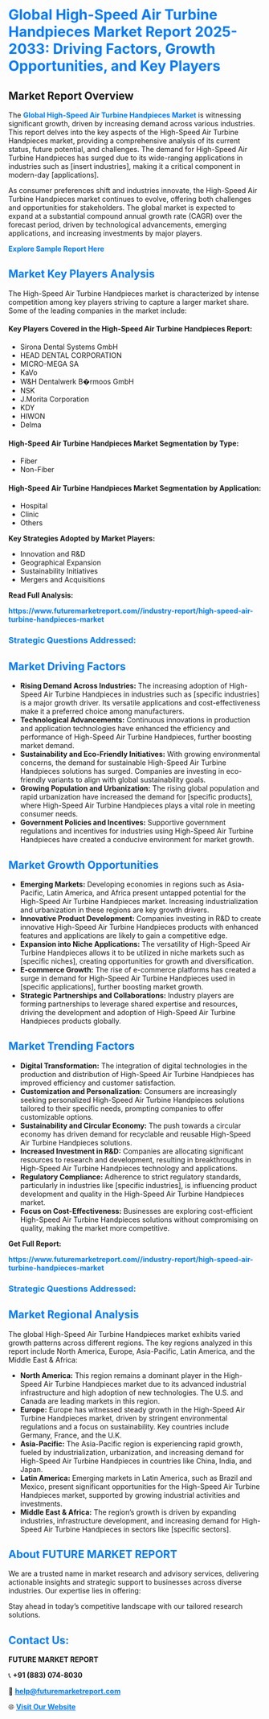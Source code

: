 <h1 style="color: #007BFF;">Global High-Speed Air Turbine Handpieces Market Report 2025-2033: Driving Factors, Growth Opportunities, and Key Players</h1>

<section id="overview">
<h2>Market Report Overview</h2>
<p>The <a href="https://www.futuremarketreport.com//industry-report/high-speed-air-turbine-handpieces-market" style="color: #007BFF; text-decoration: none;"><strong>Global High-Speed Air Turbine Handpieces Market</strong></a> is witnessing significant growth, driven by increasing demand across various industries. This report delves into the key aspects of the High-Speed Air Turbine Handpieces market, providing a comprehensive analysis of its current status, future potential, and challenges. The demand for High-Speed Air Turbine Handpieces has surged due to its wide-ranging applications in industries such as [insert industries], making it a critical component in modern-day [applications].</p>
<p>As consumer preferences shift and industries innovate, the High-Speed Air Turbine Handpieces market continues to evolve, offering both challenges and opportunities for stakeholders. The global market is expected to expand at a substantial compound annual growth rate (CAGR) over the forecast period, driven by technological advancements, emerging applications, and increasing investments by major players.</p>
</section>

<section id="overview">
<p><a href="https://www.futuremarketreport.com//request-sample/reportId=54948" style="color: #007BFF; text-decoration: none;"><strong>Explore Sample Report Here</strong></a></p>
</section>

<section id="key-players">
<h2 style="color: #007BFF;">Market Key Players Analysis</h2>
<p>The High-Speed Air Turbine Handpieces market is characterized by intense competition among key players striving to capture a larger market share. Some of the leading companies in the market include:</p>
<h4>Key Players Covered in the High-Speed Air Turbine Handpieces Report:</h4>
<ul><li>Sirona Dental Systems GmbH</li><li>HEAD DENTAL CORPORATION</li><li>MICRO-MEGA SA</li><li>KaVo</li><li>W&amp;H Dentalwerk B�rmoos GmbH</li><li>NSK</li><li>J.Morita Corporation</li><li>KDY</li><li>HIWON</li><li>Delma</li></ul>
<h4>High-Speed Air Turbine Handpieces Market Segmentation by Type:</h4>
<ul><li>Fiber</li><li>Non-Fiber</li></ul>

<h4>High-Speed Air Turbine Handpieces Market Segmentation by Application:</h4>
<ul><li>Hospital</li><li>Clinic</li><li>Others</li></ul>
<p><strong>Key Strategies Adopted by Market Players:</strong></p>
<ul>
<li>Innovation and R&D</li>
<li>Geographical Expansion</li>
<li>Sustainability Initiatives</li>
<li>Mergers and Acquisitions</li>
</ul>
</section>

<section>
<p><strong>Read Full Analysis: </strong></p><a href="https://www.futuremarketreport.com//industry-report/high-speed-air-turbine-handpieces-market" style="color: #007BFF; text-decoration: none;"><strong>https://www.futuremarketreport.com//industry-report/high-speed-air-turbine-handpieces-market</strong></a>
<h3 style="color: #007BFF;">Strategic Questions Addressed:</h3>
</section>

<section id="driving-factors">
<h2 style="color: #007BFF;">Market Driving Factors</h2>
<ul>
<li><strong>Rising Demand Across Industries:</strong> The increasing adoption of High-Speed Air Turbine Handpieces in industries such as [specific industries] is a major growth driver. Its versatile applications and cost-effectiveness make it a preferred choice among manufacturers.</li>
<li><strong>Technological Advancements:</strong> Continuous innovations in production and application technologies have enhanced the efficiency and performance of High-Speed Air Turbine Handpieces, further boosting market demand.</li>
<li><strong>Sustainability and Eco-Friendly Initiatives:</strong> With growing environmental concerns, the demand for sustainable High-Speed Air Turbine Handpieces solutions has surged. Companies are investing in eco-friendly variants to align with global sustainability goals.</li>
<li><strong>Growing Population and Urbanization:</strong> The rising global population and rapid urbanization have increased the demand for [specific products], where High-Speed Air Turbine Handpieces plays a vital role in meeting consumer needs.</li>
<li><strong>Government Policies and Incentives:</strong> Supportive government regulations and incentives for industries using High-Speed Air Turbine Handpieces have created a conducive environment for market growth.</li>
</ul>
</section>

<section id="growth-opportunities">
<h2 style="color: #007BFF;">Market Growth Opportunities</h2>
<ul>
<li><strong>Emerging Markets:</strong> Developing economies in regions such as Asia-Pacific, Latin America, and Africa present untapped potential for the High-Speed Air Turbine Handpieces market. Increasing industrialization and urbanization in these regions are key growth drivers.</li>
<li><strong>Innovative Product Development:</strong> Companies investing in R&D to create innovative High-Speed Air Turbine Handpieces products with enhanced features and applications are likely to gain a competitive edge.</li>
<li><strong>Expansion into Niche Applications:</strong> The versatility of High-Speed Air Turbine Handpieces allows it to be utilized in niche markets such as [specific niches], creating opportunities for growth and diversification.</li>
<li><strong>E-commerce Growth:</strong> The rise of e-commerce platforms has created a surge in demand for High-Speed Air Turbine Handpieces used in [specific applications], further boosting market growth.</li>
<li><strong>Strategic Partnerships and Collaborations:</strong> Industry players are forming partnerships to leverage shared expertise and resources, driving the development and adoption of High-Speed Air Turbine Handpieces products globally.</li>
</ul>
</section>

<section id="trending-factors">
<h2 style="color: #007BFF;">Market Trending Factors</h2>
<ul>
<li><strong>Digital Transformation:</strong> The integration of digital technologies in the production and distribution of High-Speed Air Turbine Handpieces has improved efficiency and customer satisfaction.</li>
<li><strong>Customization and Personalization:</strong> Consumers are increasingly seeking personalized High-Speed Air Turbine Handpieces solutions tailored to their specific needs, prompting companies to offer customizable options.</li>
<li><strong>Sustainability and Circular Economy:</strong> The push towards a circular economy has driven demand for recyclable and reusable High-Speed Air Turbine Handpieces solutions.</li>
<li><strong>Increased Investment in R&D:</strong> Companies are allocating significant resources to research and development, resulting in breakthroughs in High-Speed Air Turbine Handpieces technology and applications.</li>
<li><strong>Regulatory Compliance:</strong> Adherence to strict regulatory standards, particularly in industries like [specific industries], is influencing product development and quality in the High-Speed Air Turbine Handpieces market.</li>
<li><strong>Focus on Cost-Effectiveness:</strong> Businesses are exploring cost-efficient High-Speed Air Turbine Handpieces solutions without compromising on quality, making the market more competitive.</li>
</ul>
</section>

<section>
<p><strong>Get Full Report: </strong></p><a href="https://www.futuremarketreport.com//industry-report/high-speed-air-turbine-handpieces-market" style="color: #007BFF; text-decoration: none;"><strong>https://www.futuremarketreport.com//industry-report/high-speed-air-turbine-handpieces-market</strong></a>
<h3 style="color: #007BFF;">Strategic Questions Addressed:</h3>
</section>


<section id="regional-analysis">
<h2 style="color: #007BFF;">Market Regional Analysis</h2>
<p>The global High-Speed Air Turbine Handpieces market exhibits varied growth patterns across different regions. The key regions analyzed in this report include North America, Europe, Asia-Pacific, Latin America, and the Middle East & Africa:</p>
<ul>
<li><strong>North America:</strong> This region remains a dominant player in the High-Speed Air Turbine Handpieces market due to its advanced industrial infrastructure and high adoption of new technologies. The U.S. and Canada are leading markets in this region.</li>
<li><strong>Europe:</strong> Europe has witnessed steady growth in the High-Speed Air Turbine Handpieces market, driven by stringent environmental regulations and a focus on sustainability. Key countries include Germany, France, and the U.K.</li>
<li><strong>Asia-Pacific:</strong> The Asia-Pacific region is experiencing rapid growth, fueled by industrialization, urbanization, and increasing demand for High-Speed Air Turbine Handpieces in countries like China, India, and Japan.</li>
<li><strong>Latin America:</strong> Emerging markets in Latin America, such as Brazil and Mexico, present significant opportunities for the High-Speed Air Turbine Handpieces market, supported by growing industrial activities and investments.</li>
<li><strong>Middle East & Africa:</strong> The region’s growth is driven by expanding industries, infrastructure development, and increasing demand for High-Speed Air Turbine Handpieces in sectors like [specific sectors].</li>
</ul>
</section>

<footer>
<h2 style="color: #007BFF;">About FUTURE MARKET REPORT</h2>
<p>We are a trusted name in market research and advisory services, delivering actionable insights and strategic support to businesses across diverse industries. Our expertise lies in offering:</p>

<p>Stay ahead in today’s competitive landscape with our tailored research solutions.</p>

<h2 style="color: #007BFF;">Contact Us:</h2>
<p><strong>FUTURE MARKET REPORT</strong></p>
<p>📞 <strong>+91 (883) 074-8030</strong></p>
<p>📧 <strong><a href="mailto:help@futuremarketreport.com" style="color: #007BFF;">help@futuremarketreport.com</a></strong></p>
<p>🌐 <strong><a href="https://www.futuremarketreport.com/" style="color: #007BFF;">Visit Our Website</a></strong></p>
</footer>